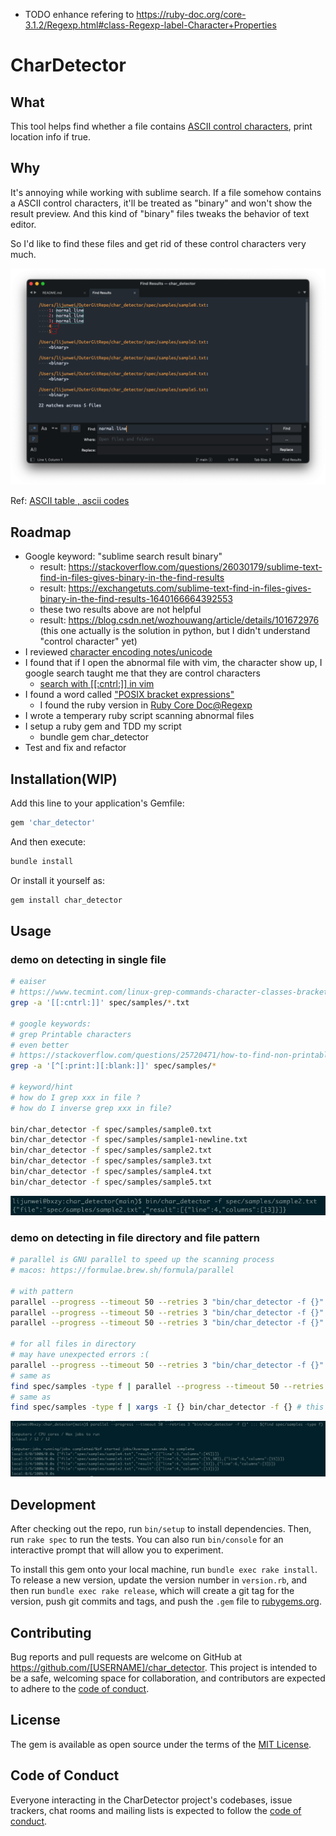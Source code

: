 + TODO enhance refering to https://ruby-doc.org/core-3.1.2/Regexp.html#class-Regexp-label-Character+Properties

# CharDetector

## What

This tool helps find whether a file contains [ASCII control characters](https://theasciicode.com.ar/), print location info if true.

## Why

It's annoying while working with sublime search. If a file somehow contains a ASCII control characters, it'll be treated as "binary" and won't show the result preview. And this kind of "binary" files tweaks the behavior of text editor.

So I'd like to find these files and get rid of these control characters very much.

![](./image/Xnip2022-05-08_13-52-58.png)

Ref: [ASCII table , ascii codes](https://theasciicode.com.ar/)

## Roadmap

+ Google keyword: "sublime search result binary"
    + result: https://stackoverflow.com/questions/26030179/sublime-text-find-in-files-gives-binary-in-the-find-results
    + result: https://exchangetuts.com/sublime-text-find-in-files-gives-binary-in-the-find-results-1640166664392553
    + these two results above are not helpful
    + result: https://blog.csdn.net/wozhouwang/article/details/101672976 (this one actually is the solution in python, but I didn't understand "control character" yet)
+ I reviewed [character encoding notes/unicode](https://github.com/liijunwei/practice/tree/main/unicode)
+ I found that if I open the abnormal file with vim, the character show up, I google search taught me that they are control characters
    + [search with [[:cntrl:]] in vim](https://stackoverflow.com/questions/3844311/how-do-i-replace-or-find-non-printable-characters-in-vim-regex)
+ I found a word called ["POSIX bracket expressions"](https://www.regular-expressions.info/posixbrackets.html)
    + I found the ruby version in [Ruby Core Doc@Regexp](https://ruby-doc.org/core-3.1.2/Regexp.html#class-Regexp-label-Character+Properties)
+ I wrote a temperary ruby script scanning abnormal files
+ I setup a ruby gem and TDD my script
    + bundle gem char_detector
+ Test and fix and refactor

## Installation(WIP)

Add this line to your application's Gemfile:

```ruby
gem 'char_detector'
```

And then execute:

```bash
bundle install
```

Or install it yourself as:

```bash
gem install char_detector
```

## Usage

### demo on detecting in single file

```bash
# eaiser
# https://www.tecmint.com/linux-grep-commands-character-classes-bracket-expressions/
grep -a '[[:cntrl:]]' spec/samples/*.txt

# google keywords:
# grep Printable characters
# even better
# https://stackoverflow.com/questions/25720471/how-to-find-non-printable-characters-in-the-file/25724083#25724083
grep -a '[^[:print:][:blank:]]' spec/samples/*

# keyword/hint
# how do I grep xxx in file ?
# how do I inverse grep xxx in file?

bin/char_detector -f spec/samples/sample0.txt
bin/char_detector -f spec/samples/sample1-newline.txt
bin/char_detector -f spec/samples/sample2.txt
bin/char_detector -f spec/samples/sample3.txt
bin/char_detector -f spec/samples/sample4.txt
bin/char_detector -f spec/samples/sample5.txt
```

![](./image/Xnip2022-05-08_14-10-52.png)

### demo on detecting in file directory and file pattern

```bash
# parallel is GNU parallel to speed up the scanning process
# macos: https://formulae.brew.sh/formula/parallel

# with pattern
parallel --progress --timeout 50 --retries 3 "bin/char_detector -f {}" ::: $(find spec/samples -name \*.txt)
parallel --progress --timeout 50 --retries 3 "bin/char_detector -f {}" ::: $(find spec/samples -name \*.md)
parallel --progress --timeout 50 --retries 3 "bin/char_detector -f {}" ::: $(find spec/samples -name \*.rb)

# for all files in directory
# may have unexpected errors :(
parallel --progress --timeout 50 --retries 3 "bin/char_detector -f {}" ::: $(find spec/samples -type f)
# same as
find spec/samples -type f | parallel --progress --timeout 50 --retries 3 "bin/char_detector -f {}"
# same as
find spec/samples -type f | xargs -I {} bin/char_detector -f {} # this one is slow, so GNU parallel is recommended :D
```
![](./image/Xnip2022-05-08_14-11-04.png)

## Development

After checking out the repo, run `bin/setup` to install dependencies. Then, run `rake spec` to run the tests. You can also run `bin/console` for an interactive prompt that will allow you to experiment.

To install this gem onto your local machine, run `bundle exec rake install`. To release a new version, update the version number in `version.rb`, and then run `bundle exec rake release`, which will create a git tag for the version, push git commits and tags, and push the `.gem` file to [rubygems.org](https://rubygems.org).

## Contributing

Bug reports and pull requests are welcome on GitHub at https://github.com/[USERNAME]/char_detector. This project is intended to be a safe, welcoming space for collaboration, and contributors are expected to adhere to the [code of conduct](https://github.com/[USERNAME]/char_detector/blob/master/CODE_OF_CONDUCT.md).


## License

The gem is available as open source under the terms of the [MIT License](https://opensource.org/licenses/MIT).

## Code of Conduct

Everyone interacting in the CharDetector project's codebases, issue trackers, chat rooms and mailing lists is expected to follow the [code of conduct](https://github.com/[USERNAME]/char_detector/blob/master/CODE_OF_CONDUCT.md).
